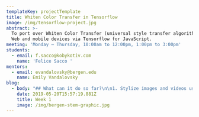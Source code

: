 ```yaml
---
templateKey: projectTemplate
title: Whiten Color Transfer in Tensorflow
image: /img/tensorflow-project.jpg
abstract: >-
  To port over Whiten Color Transfer (universal style transfer algorithm) to the
  Web and mobile devices via Tensorflow for JavaScript.
meeting: 'Monday – Thursday, 10:00am to 12:00pm, 1:00pm to 3:00pm'
students:
  - email: f.sacco@kobykotiv.com
    name: 'Felice Sacco '
mentors:
  - email: evandalovsky@bergen.edu
    name: Emily Vandalovsky
blog:
  - body: "## What can it do so far?\n\n1. Stylize images and videos using a Command Line Interface (command prompt with python)\r\n2. Stylize images using a Graphical User Interface (GUI python)\r\n3. Train standard (not optimized) models in Python\r\n\n## What Happened This week?\n\nRetrained models in python unsuccessfully. Try it again later."
    date: 2019-05-20T15:57:19.881Z
    title: Week 1
    image: /img/bergen-stem-graphic.jpg
---
```


